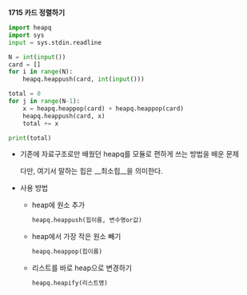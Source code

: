 __1715 카드 정렬하기__

```python
import heapq
import sys
input = sys.stdin.readline

N = int(input())
card = []
for i in range(N):
    heapq.heappush(card, int(input()))

total = 0
for j in range(N-1):
    x = heapq.heappop(card) + heapq.heappop(card)
    heapq.heappush(card, x)
    total += x

print(total)
```

- 기존에 자료구조로만 배웠던 heapq를 모듈로 편하게 쓰는 방법을 배운 문제

  다만, 여기서 말하는 힙은 __최소힙__을 의미한다.

- 사용 방법

  - heap에 원소 추가

    ```python
    heapq.heappush(힙이름, 변수명or값)
    ```

  - heap에서 가장 작은 원소 빼기

    ```python
    heapq.heappop(힙이름)
    ```

  - 리스트를 바로 heap으로 변경하기

    ```python
    heapq.heapify(리스트명)
    ```

    